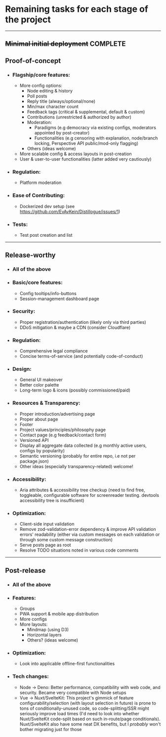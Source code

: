 # Remaining tasks for each stage of the project

<hr>

## ~~Minimal initial deployment~~ COMPLETE

## Proof-of-concept

- ### Flagship/core features:
  - More config options:
    - Node editing & history
    - Poll posts
    - Reply title (always/optional/none)
    - Min/max character count
    - Feedback tags (critical & supplemental, default & custom)
    - Contributions (unrestricted & authorized by author)
    - Moderation:
      - Paradigms (e.g democracy via existing configs, moderators appointed by post-creator)
      - Functionalities (e.g censoring with explanation, node/branch locking, Perspective API public/mod-only flagging)
    - Others (ideas welcome)
  - More scalable config & access layouts in post-creation
  - User & user-to-user functionalities (latter added very cautiously)
- ### Regulation:
  - Platform moderation
- ### Ease of Contributing:
  - Dockerized dev setup (see https://github.com/EvAvKein/Distillogue/issues/1)
- ### Tests:
  - Test post creation and list

<hr>

## Release-worthy

- ### All of the above
- ### Basic/core features:
  - Config tooltips/info-buttons
  - Session-management dashboard page
- ### Security:
  - Proper registration/authentication (likely only via third parties)
  - DDoS mitigation & maybe a CDN (consider Cloudflare)
- ### Regulation:
  - Comprehensive legal compliance
  - Concise terms-of-service (and potentially code-of-conduct)
- ### Design:
  - General UI makeover
  - Better color palette
  - Long-term logo & icons (possibly commissioned/paid)
- ### Resources & Transparency:
  - Proper introduction/advertising page
  - Proper about page
  - Footer
  - Project values/principles/philosophy page
  - Contact page (e.g feedback/contact form)
  - Versioned API
  - Display all aggregate data collected (e.g monthly active users, configs by popularity)
  - Semantic versioning (probably for entire repo, i.e not per package.json)
  - Other ideas (especially transparency-related) welcome!
- ### Accessibility:
  - Aria attributes & accessibility tree checkup (need to find free, toggleable, configurable software for screenreader testing. devtools accessibility tree is insufficient)
- ### Optimization:
  - Client-side input validation
  - Remove zod-validation-error dependency & improve API validation errors' readability (either via custom messages on each validation or through some custom message construction)
  - Serve posts page as root
  - Resolve TODO situations noted in various code comments

<hr>

## Post-release

- ### All of the above
- ### Features:
  - Groups
  - PWA support & mobile app distribution
  - More configs
  - More layouts:
    - Mindmap (using D3)
    - Horizontal layers
    - Others? (ideas welcome)
- ### Optimization:
  - Look into applicable offline-first functionalities
- ### Tech changes:
  - Node -> Deno: Better performance, compatibility with web code, and security. Became very compatible with Node setups
  - Vue -> Nuxt/SvelteKit: This project's gimmick of feature configurability/selection (with layout selection in future) is prone to tons of conditionally-unused code, so code-splitting/SSR might seriously improve load times (I'd need to look into whether Nuxt/SvelteKit code-split based on such in-route/page conditionals). Nuxt/SvelteKit also have some neat DX benefits, but I _probably_ won't bother migrating just for those
